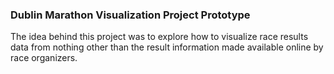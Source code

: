 ### Dublin Marathon Visualization Project Prototype

The idea behind this project was to explore how to visualize race results data from nothing other than the result information made available online by race organizers.
